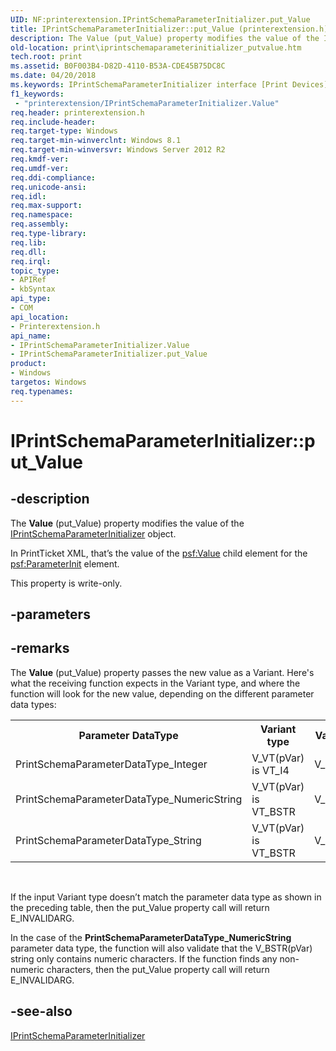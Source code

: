 ```yaml
---
UID: NF:printerextension.IPrintSchemaParameterInitializer.put_Value
title: IPrintSchemaParameterInitializer::put_Value (printerextension.h)
description: The Value (put_Value) property modifies the value of the IPrintSchemaParameterInitializer object.
old-location: print\iprintschemaparameterinitializer_putvalue.htm
tech.root: print
ms.assetid: B0F003B4-D82D-4110-B53A-CDE45B75DC8C
ms.date: 04/20/2018
ms.keywords: IPrintSchemaParameterInitializer interface [Print Devices],Value property, IPrintSchemaParameterInitializer,put_Value, IPrintSchemaParameterInitializer.Value, IPrintSchemaParameterInitializer.put_Value, IPrintSchemaParameterInitializer::Value, IPrintSchemaParameterInitializer::put_Value, Value property [Print Devices], Value property [Print Devices],IPrintSchemaParameterInitializer interface, print.iprintschemaparameterinitializer_putvalue, printerextension/IPrintSchemaParameterInitializer::Value, printerextension/IPrintSchemaParameterInitializer::put_Value, put_Value
f1_keywords:
 - "printerextension/IPrintSchemaParameterInitializer.Value"
req.header: printerextension.h
req.include-header: 
req.target-type: Windows
req.target-min-winverclnt: Windows 8.1
req.target-min-winversvr: Windows Server 2012 R2
req.kmdf-ver: 
req.umdf-ver: 
req.ddi-compliance: 
req.unicode-ansi: 
req.idl: 
req.max-support: 
req.namespace: 
req.assembly: 
req.type-library: 
req.lib: 
req.dll: 
req.irql: 
topic_type:
- APIRef
- kbSyntax
api_type:
- COM
api_location:
- Printerextension.h
api_name:
- IPrintSchemaParameterInitializer.Value
- IPrintSchemaParameterInitializer.put_Value
product:
- Windows
targetos: Windows
req.typenames: 
---
```


# IPrintSchemaParameterInitializer::put_Value


## -description


The <b>Value</b> (put_Value) property modifies the value of the <a href="https://docs.microsoft.com/windows-hardware/drivers/ddi/printerextension/nn-printerextension-iprintschemaparameterinitializer">IPrintSchemaParameterInitializer</a> object. 

In PrintTicket XML, that’s the value of the <psf:Value> child element for the <psf:ParameterInit> element.

This property is write-only.


## -parameters


## -remarks



The <b>Value</b> (put_Value) property passes the new value as a Variant. Here's what the receiving function expects in the Variant type, and where the function will look for the new value, depending on the different parameter data types:

<table>
<tr>
<th>Parameter DataType</th>
<th>Variant type</th>
<th>Variant value</th>
</tr>
<tr>
<td>PrintSchemaParameterDataType_Integer</td>
<td>V_VT(pVar) is VT_I4</td>
<td>V_I4(pVar)</td>
</tr>
<tr>
<td>PrintSchemaParameterDataType_NumericString</td>
<td>V_VT(pVar) is VT_BSTR</td>
<td>V_BSTR(pVar)</td>
</tr>
<tr>
<td>PrintSchemaParameterDataType_String</td>
<td>V_VT(pVar) is VT_BSTR</td>
<td>V_BSTR(pVar)</td>
</tr>
</table>
 

If the input Variant type doesn’t match the parameter data type as shown in the preceding table, then the put_Value property call will return E_INVALIDARG.

In the case of the <b>PrintSchemaParameterDataType_NumericString</b>  parameter data type, the function will also validate that the V_BSTR(pVar) string only contains numeric characters. If the function finds any non-numeric characters, then the put_Value property call will return E_INVALIDARG.




## -see-also




<a href="https://docs.microsoft.com/windows-hardware/drivers/ddi/printerextension/nn-printerextension-iprintschemaparameterinitializer">IPrintSchemaParameterInitializer</a>
 

 

